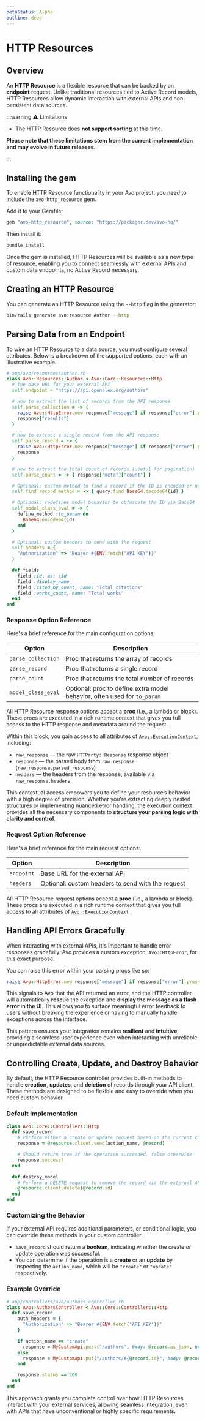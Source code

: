 ```yaml
---
betaStatus: Alpha
outline: deep
---
```


# HTTP Resources

## Overview

An **HTTP Resource** is a flexible resource that can be backed by an **endpoint** request. Unlike traditional resources tied to Active Record models, HTTP Resources allow dynamic interaction with external APIs and non-persistent data sources.

:::warning ⚠️ Limitations

- The HTTP Resource does **not support sorting** at this time.

**Please note that these limitations stem from the current implementation and may evolve in future releases.**

:::

## Installing the gem

To enable HTTP Resource functionality in your Avo project, you need to include the `avo-http_resource` gem.

Add it to your Gemfile:

```ruby
gem "avo-http_resource", source: "https://packager.dev/avo-hq/"
```

Then install it:

```bash
bundle install
```

Once the gem is installed, HTTP Resources will be available as a new type of resource, enabling you to connect seamlessly with external APIs and custom data endpoints, no Active Record necessary.

## Creating an HTTP Resource

You can generate an HTTP Resource using the `--http` flag in the generator:

```bash
bin/rails generate avo:resource Author --http
```

## Parsing Data from an Endpoint

To wire an HTTP Resource to a data source, you must configure several attributes. Below is a breakdown of the supported options, each with an illustrative example.

```ruby
# app/avo/resources/author.rb
class Avo::Resources::Author < Avo::Core::Resources::Http
  # The base URL for your external API
  self.endpoint = "https://api.openalex.org/authors"

  # How to extract the list of records from the API response
  self.parse_collection = -> {
    raise Avo::HttpError.new response["message"] if response["error"].present?
    response["results"]
  }

  # How to extract a single record from the API response
  self.parse_record = -> {
    raise Avo::HttpError.new response["message"] if response["error"].present?
    response
  }

  # How to extract the total count of records (useful for pagination)
  self.parse_count = -> { response["meta"]["count"] }

  # Optional: custom method to find a record if the ID is encoded or non-standard
  self.find_record_method = -> { query.find Base64.decode64(id) }

  # Optional: redefines model behavior to obfuscate the ID via Base64
  self.model_class_eval = -> {
    define_method :to_param do
      Base64.encode64(id)
    end
  }

  # Optional: custom headers to send with the request
  self.headers = {
    "Authorization" => "Bearer #{ENV.fetch("API_KEY")}"
  }

  def fields
    field :id, as: :id
    field :display_name
    field :cited_by_count, name: "Total citations"
    field :works_count, name: "Total works"
  end
end
```

### Response Option Reference

Here's a brief reference for the main configuration options:

| Option              | Description                                                                 |
|---------------------|-----------------------------------------------------------------------------|
| `parse_collection`  | Proc that returns the array of records                                      |
| `parse_record`      | Proc that returns a single record                                           |
| `parse_count`       | Proc that returns the total number of records                              |
| `model_class_eval`  | Optional: proc to define extra model behavior, often used for `to_param`   |

All HTTP Resource response options accept a **proc** (i.e., a lambda or block). These procs are executed in a rich runtime context that gives you full access to the HTTP response and metadata around the request.

Within this block, you gain access to all attributes of [`Avo::ExecutionContext`](execution-context), including:

- `raw_response` — the raw `HTTParty::Response` response object
- `response` — the parsed body from `raw_response` (`raw_response.parsed_response`)
- `headers` — the headers from the response, available via `raw_response.headers`

This contextual access empowers you to define your resource’s behavior with a high degree of precision. Whether you're extracting deeply nested structures or implementing nuanced error handling, the execution context provides all the necessary components to **structure your parsing logic with clarity and control**.

### Request Option Reference

Here's a brief reference for the main request options:

| Option              | Description                                                                 |
|---------------------|-----------------------------------------------------------------------------|
| `endpoint`          | Base URL for the external API                                               |
| `headers`           | Optional: custom headers to send with the request                          |

All HTTP Resource request options accept a **proc** (i.e., a lambda or block). These procs are executed in a rich runtime context that gives you full access to all attributes of [`Avo::ExecutionContext`](execution-context)

## Handling API Errors Gracefully

When interacting with external APIs, it's important to handle error responses gracefully. Avo provides a custom exception, `Avo::HttpError`, for this exact purpose.

You can raise this error within your parsing procs like so:

```ruby
raise Avo::HttpError.new response["message"] if response["error"].present?
```

This signals to Avo that the API returned an error, and the HTTP controller will automatically **rescue** the exception and **display the message as a flash error in the UI**. This allows you to surface meaningful error feedback to users without breaking the experience or having to manually handle exceptions across the interface.

This pattern ensures your integration remains **resilient** and **intuitive**, providing a seamless user experience even when interacting with unreliable or unpredictable external data sources.

## Controlling Create, Update, and Destroy Behavior

By default, the HTTP Resource controller provides built-in methods to handle **creation**, **updates**, and **deletion** of records through your API client. These methods are designed to be flexible and easy to override when you need custom behavior.

### Default Implementation

```ruby
class Avo::Core::Controllers::Http
  def save_record
    # Perform either a create or update request based on the current controller action
    response = @resource.client.send(action_name, @record)

    # Should return true if the operation succeeded, false otherwise
    response.success?
  end

  def destroy_model
    # Perform a DELETE request to remove the record via the external API
    @resource.client.delete(@record.id)
  end
end
```

### Customizing the Behavior

If your external API requires additional parameters, or conditional logic, you can override these methods in your custom controller.

- `save_record` should return a **boolean**, indicating whether the create or update operation was successful.
- You can determine if the operation is a **create** or an **update** by inspecting the `action_name`, which will be `"create"` or `"update"` respectively.

### Example Override


```ruby
# app/controllers/avo/authors_controller.rb
class Avo::AuthorsController < Avo::Core::Controllers::Http
  def save_record
    auth_headers = {
      "Authorization" => "Bearer #{ENV.fetch("API_KEY")}"
    }

    if action_name == "create"
      response = MyCustomApi.post("/authors", body: @record.as_json, headers: auth_headers)
    else
      response = MyCustomApi.put("/authors/#{@record.id}", body: @record.as_json, headers: auth_headers)
    end

    response.status == 200
  end
end
```

This approach grants you complete control over how HTTP Resources interact with your external services, allowing seamless integration, even with APIs that have unconventional or highly specific requirements.
